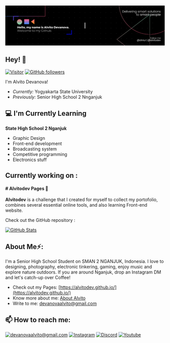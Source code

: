 ![Alvito Devanova Banner Image](./banner.png)
<!-- <h2 align='center'>AlvitoDevanova @ Alvitodev</h2>
<p align='center'><b>Student of Senior High School 2 at nganjuk</b></p> -->

<h2>Hey! 👋</h2>

[![Visitor](https://visitor-badge.laobi.icu/badge?page_id=alvitodev.alvitodev)](https://github.com/alvitodev) [![GitHub followers](https://img.shields.io/github/followers/alvitodev.svg?style=social&label=Follow)](https://github.com/alvitodev?tab=followers)

I'm Alvito Devanova! 
- <i>Currently:</i> Yogyakarta State University
- <i>Previously:</i> Senior High School 2 Nnganjuk

<h2>💻 I'm Currently Learning</h2>

__State High School 2 Nganjuk__
- Graphic Design
- Front-end development
- Broadcasting system
- Competitive programming
- Electronics stuff

<h2>Currently working on :</h2>

<h4># Alvitodev Pages 💯</h4>

__Alvitodev__ is a challenge that I created for myself to collect my portofolio, combines several essential online tools, and also learning Front-end website.

Check out the GitHub repository :

<div>
  <p>
    <a href="https://github.com/alvitodev/alvitodev.github.io">
      <img src="https://github-readme-stats.vercel.app/api/pin/?username=alvitodev&repo=alvitodev.github.io&show_owner=True" alt="GitHub Stats" />
    </a>
  </p>
</div>

<h2> About Me⚡:</h2>

I'm a Senior High School Student on SMAN 2 NGANJUK, Indonesia. I love to designing, photography, electronic tinkering, gaming, enjoy music and explore nature outdoors. If you are around Nganjuk, drop an Instagram DM and let's catch-up over Coffee!
 
- Check out my Pages: [https://alvitodev.github.io/](https://alvitodev.github.io/)
- Know more about me: [About Alvito](https://alvitodev.github.io/about)
- Write to me: [devanovaalvito@gmail.com](mailto:devanovaalvito@gmail.com)

<h2>📫 How to reach me:</h2>

<a href="mailto:devanovaalvito@gmail.com">![devanovaalvito@gmail.com](https://img.shields.io/badge/Gmail-D14836?style=for-the-badge&logo=gmail&logoColor=white)</a> <a href="https://www.instagram.com/alvitodev">![Instagram](https://img.shields.io/badge/Instagram-E4405F?style=for-the-badge&logo=instagram&logoColor=white)</a> <a href="https://discord.gg/esPpKPbzqC">![Discord](https://img.shields.io/badge/Discord-7289DA?style=for-the-badge&logo=discord&logoColor=white)</a> <a href="https://youtube.com/alvitodev">![Youtube](https://img.shields.io/badge/YouTube-FF0000?style=for-the-badge&logo=youtube&logoColor=white)</a>
